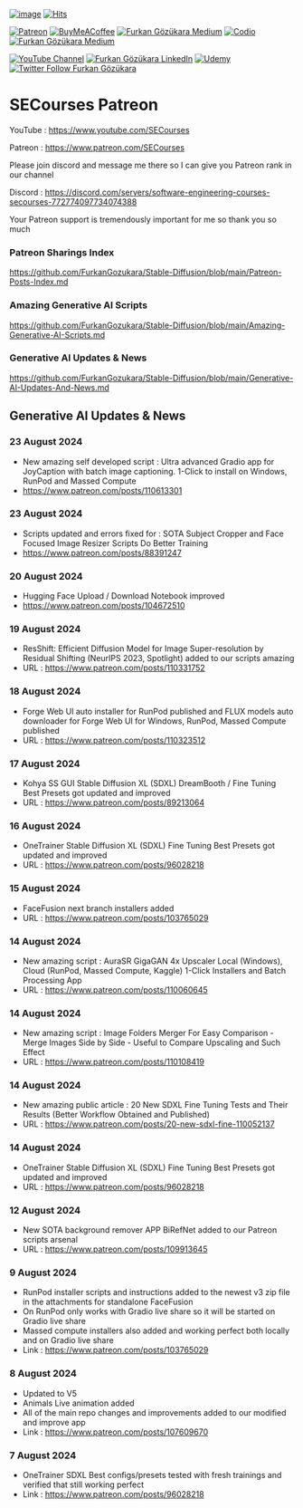 [![image](https://img.shields.io/discord/772774097734074388?label=Discord&logo=discord)](https://discord.com/servers/software-engineering-courses-secourses-772774097734074388) [![Hits](https://hits.seeyoufarm.com/api/count/incr/badge.svg?url=https%3A%2F%2Fgithub.com%2FFurkanGozukara%2FStable-Diffusion%2Fblob%2Fmain%2FGenerative-AI-Updates-And-News.md&count_bg=%2379C83D&title_bg=%239E0F0F&icon=apachespark.svg&icon_color=%23E7E7E7&title=views&edge_flat=false)](https://hits.seeyoufarm.com) 

[![Patreon](https://img.shields.io/badge/Patreon-Support%20Me-F2EB0E?style=for-the-badge&logo=patreon)](https://www.patreon.com/SECourses) [![BuyMeACoffee](https://img.shields.io/badge/Buy%20Me%20a%20Coffee-ffdd00?style=for-the-badge&logo=buy-me-a-coffee&logoColor=black)](https://www.buymeacoffee.com/DrFurkan) [![Furkan Gözükara Medium](https://img.shields.io/badge/Medium-Follow%20Me-800080?style=for-the-badge&logo=medium&logoColor=white)](https://medium.com/@furkangozukara) [![Codio](https://img.shields.io/static/v1?style=for-the-badge&message=Articles&color=4574E0&logo=Codio&logoColor=FFFFFF&label=CivitAI)](https://civitai.com/user/SECourses/articles) [![Furkan Gözükara Medium](https://img.shields.io/badge/DeviantArt-Follow%20Me-990000?style=for-the-badge&logo=deviantart&logoColor=white)](https://www.deviantart.com/monstermmorpg)

[![YouTube Channel](https://img.shields.io/badge/YouTube-SECourses-C50C0C?style=for-the-badge&logo=youtube)](https://www.youtube.com/SECourses)  [![Furkan Gözükara LinkedIn](https://img.shields.io/badge/LinkedIn-Follow%20Me-0077B5?style=for-the-badge&logo=linkedin&logoColor=white)](https://www.linkedin.com/in/furkangozukara/)   [![Udemy](https://img.shields.io/static/v1?style=for-the-badge&message=Stable%20Diffusion%20Course&color=A435F0&logo=Udemy&logoColor=FFFFFF&label=Udemy)](https://www.udemy.com/course/stable-diffusion-dreambooth-lora-zero-to-hero/?referralCode=E327407C9BDF0CEA8156) [![Twitter Follow Furkan Gözükara](https://img.shields.io/badge/Twitter-Follow%20Me-1DA1F2?style=for-the-badge&logo=twitter&logoColor=white)](https://twitter.com/GozukaraFurkan)

# SECourses Patreon

YouTube : https://www.youtube.com/SECourses

Patreon : https://www.patreon.com/SECourses

Please join discord and message me there so I can give you Patreon rank in our channel

Discord : https://discord.com/servers/software-engineering-courses-secourses-772774097734074388

Your Patreon support is tremendously important for me so thank you so much

### Patreon Sharings Index

https://github.com/FurkanGozukara/Stable-Diffusion/blob/main/Patreon-Posts-Index.md

### Amazing Generative AI Scripts

https://github.com/FurkanGozukara/Stable-Diffusion/blob/main/Amazing-Generative-AI-Scripts.md

### Generative AI Updates & News

https://github.com/FurkanGozukara/Stable-Diffusion/blob/main/Generative-AI-Updates-And-News.md

## Generative AI Updates & News

### 23 August 2024

* New amazing self developed script : Ultra advanced Gradio app for JoyCaption with batch image captioning. 1-Click to install on Windows, RunPod and Massed Compute
* https://www.patreon.com/posts/110613301

### 23 August 2024

* Scripts updated and errors fixed for : SOTA Subject Cropper and Face Focused Image Resizer Scripts Do Better Training
* https://www.patreon.com/posts/88391247

### 20 August 2024

* Hugging Face Upload / Download Notebook improved
* https://www.patreon.com/posts/104672510

### 19 August 2024

* ResShift: Efficient Diffusion Model for Image Super-resolution by Residual Shifting (NeurIPS 2023, Spotlight) added to our scripts amazing
* URL : https://www.patreon.com/posts/110331752

### 18 August 2024

* Forge Web UI auto installer for RunPod published and FLUX models auto downloader for Forge Web UI for Windows, RunPod, Massed Compute published
* URL : https://www.patreon.com/posts/110323512

### 17 August 2024

* Kohya SS GUI Stable Diffusion XL (SDXL) DreamBooth / Fine Tuning Best Presets got updated and improved
* URL : https://www.patreon.com/posts/89213064

### 16 August 2024

* OneTrainer Stable Diffusion XL (SDXL) Fine Tuning Best Presets got updated and improved
* URL : https://www.patreon.com/posts/96028218

### 15 August 2024

* FaceFusion next branch installers added
* URL : https://www.patreon.com/posts/103765029

### 14 August 2024

* New amazing script : AuraSR GigaGAN 4x Upscaler Local (Windows), Cloud (RunPod, Massed Compute, Kaggle) 1-Click Installers and Batch Processing App
* URL : https://www.patreon.com/posts/110060645

### 14 August 2024

* New amazing script : Image Folders Merger For Easy Comparison - Merge Images Side by Side - Useful to Compare Upscaling and Such Effect
* URL : https://www.patreon.com/posts/110108419

### 14 August 2024

* New amazing public article : 20 New SDXL Fine Tuning Tests and Their Results (Better Workflow Obtained and Published)
* URL : https://www.patreon.com/posts/20-new-sdxl-fine-110052137

### 14 August 2024

* OneTrainer Stable Diffusion XL (SDXL) Fine Tuning Best Presets got updated and improved
* URL : https://www.patreon.com/posts/96028218

### 12 August 2024

* New SOTA background remover APP BiRefNet added to our Patreon scripts arsenal
* URL : https://www.patreon.com/posts/109913645

### 9 August 2024

* RunPod installer scripts and instructions added to the newest v3 zip file in the attachments for standalone FaceFusion
* On RunPod only works with Gradio live share so it will be started on Gradio live share
* Massed compute installers also added and working perfect both locally and on Gradio live share
* Link : https://www.patreon.com/posts/103765029

### 8 August 2024

* Updated to V5
* Animals Live animation added
* All of the main repo changes and improvements added to our modified and improve app
* Link : https://www.patreon.com/posts/107609670

### 7 August 2024

* OneTrainer SDXL Best configs/presets tested with fresh trainings and verified that still working perfect
* Link : https://www.patreon.com/posts/96028218
